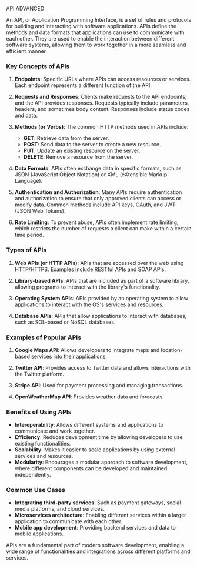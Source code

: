 API ADVANCED

An API, or Application Programming Interface, is a set of rules and protocols for building and interacting with software applications. APIs define the methods and data formats that applications can use to communicate with each other. They are used to enable the interaction between different software systems, allowing them to work together in a more seamless and efficient manner.

### Key Concepts of APIs

1. **Endpoints**: Specific URLs where APIs can access resources or services. Each endpoint represents a different function of the API.
   
2. **Requests and Responses**: Clients make requests to the API endpoints, and the API provides responses. Requests typically include parameters, headers, and sometimes body content. Responses include status codes and data.

3. **Methods (or Verbs)**: The common HTTP methods used in APIs include:
   - **GET**: Retrieve data from the server.
   - **POST**: Send data to the server to create a new resource.
   - **PUT**: Update an existing resource on the server.
   - **DELETE**: Remove a resource from the server.

4. **Data Formats**: APIs often exchange data in specific formats, such as JSON (JavaScript Object Notation) or XML (eXtensible Markup Language).

5. **Authentication and Authorization**: Many APIs require authentication and authorization to ensure that only approved clients can access or modify data. Common methods include API keys, OAuth, and JWT (JSON Web Tokens).

6. **Rate Limiting**: To prevent abuse, APIs often implement rate limiting, which restricts the number of requests a client can make within a certain time period.

### Types of APIs

1. **Web APIs (or HTTP APIs)**: APIs that are accessed over the web using HTTP/HTTPS. Examples include RESTful APIs and SOAP APIs.
   
2. **Library-based APIs**: APIs that are included as part of a software library, allowing programs to interact with the library's functionality.

3. **Operating System APIs**: APIs provided by an operating system to allow applications to interact with the OS's services and resources.

4. **Database APIs**: APIs that allow applications to interact with databases, such as SQL-based or NoSQL databases.

### Examples of Popular APIs

1. **Google Maps API**: Allows developers to integrate maps and location-based services into their applications.
   
2. **Twitter API**: Provides access to Twitter data and allows interactions with the Twitter platform.

3. **Stripe API**: Used for payment processing and managing transactions.

4. **OpenWeatherMap API**: Provides weather data and forecasts.

### Benefits of Using APIs

- **Interoperability**: Allows different systems and applications to communicate and work together.
- **Efficiency**: Reduces development time by allowing developers to use existing functionalities.
- **Scalability**: Makes it easier to scale applications by using external services and resources.
- **Modularity**: Encourages a modular approach to software development, where different components can be developed and maintained independently.

### Common Use Cases

- **Integrating third-party services**: Such as payment gateways, social media platforms, and cloud services.
- **Microservices architecture**: Enabling different services within a larger application to communicate with each other.
- **Mobile app development**: Providing backend services and data to mobile applications.

APIs are a fundamental part of modern software development, enabling a wide range of functionalities and integrations across different platforms and services.
